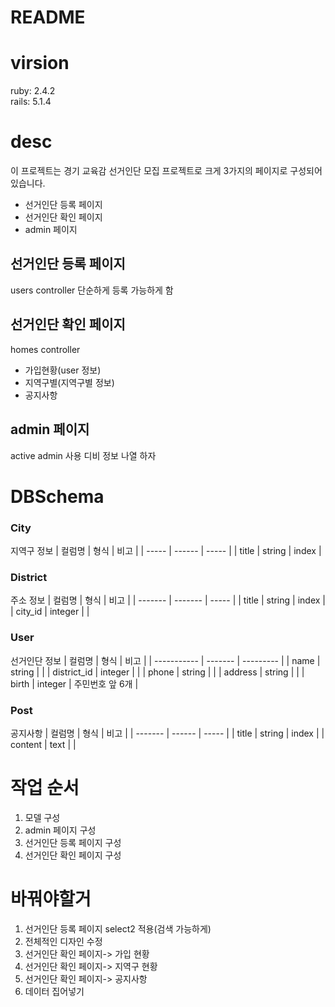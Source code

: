 # README

# virsion
ruby: 2.4.2 <br>
rails: 5.1.4

# desc
이 프로젝트는 경기 교육감 선거인단 모집 프로젝트로 크게 3가지의 페이지로 구성되어있습니다.<br>
- 선거인단 등록 페이지
- 선거인단 확인 페이지
- admin 페이지

## 선거인단 등록 페이지
users controller
단순하게 등록 가능하게 함

## 선거인단 확인 페이지
homes controller
- 가입현황(user 정보)
- 지역구별(지역구별 정보)
- 공지사항

## admin 페이지
active admin 사용
디비 정보 나열 하자

# DBSchema
### City
지역구 정보
| 컬럼명   | 형식     | 비고    |
| ----- | ------ | ----- |
| title | string | index |

### District
주소 정보
| 컬럼명     | 형식      | 비고    |
| ------- | ------- | ----- |
| title   | string  | index |
| city_id | integer |       |

### User
선거인단 정보
| 컬럼명         | 형식      | 비고        |
| ----------- | ------- | --------- |
| name        | string  |           |
| district_id | integer |           |
| phone       | string  |           |
| address       | string  |           |
| birth       | integer | 주민번호 앞 6개 |

### Post
공지사항
| 컬럼명     | 형식     | 비고    |
| ------- | ------ | ----- |
| title   | string | index |
| content | text   |       |
# 작업 순서
1. 모델 구성
2. admin 페이지 구성
3. 선거인단 등록 페이지 구성
4. 선거인단 확인 페이지 구성

# 바꿔야할거
1. 선거인단 등록 페이지 select2 적용(검색 가능하게)
2. 전체적인 디자인 수정
3. 선거인단 확인 페이지-> 가입 현황
4. 선거인단 확인 페이지-> 지역구 현황
5. 선거인단 확인 페이지-> 공지사항
6. 데이터 집어넣기
